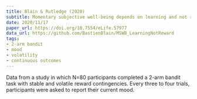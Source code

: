 ```yaml
---
title: Blain & Rutledge (2020)
subtitle: Momentary subjective well-being depends on learning and not reward
date: 2020/11/17
paper_url: https://doi.org/10.7554/eLife.57977
data_url: https://github.com/BastienBlain/MSWB_LearningNotReward
tags:
- 2-arm bandit
- mood
- volatility
- continuous outcomes
---
```


Data from a study in which N=80 participants completed a 2-arm bandit task with stable and volatile reward contingencies. Every three to four trials, participants were asked to report their current mood.
